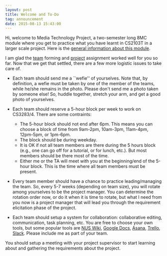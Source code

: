 ```yaml
---
layout: post
title: Welcome and To-Do
tag: announcement
date: 2015-08-13 15:43:00 
---
```


Hi, welcome to Media Technology Project, a two-semester long 8MC module where you get to practice what you have learnt in CS2103T in a larger scale project.  Here is the [general information about this module](about.html).

I am glad the [team](teams.html) forming and [project](projects.html) assignment worked well for you so far.  Now that we get that settled, there are a few more logistic issues to take care of.

<!-- more -->

* Each team should send me a ``wefie'' of yourselves.  Note that, by definition, a wefie must be taken by one of the member of the teams, while he/she remains in the photo.  Please don't send me a photo taken by someone else!  So, huddle together, stretch your arm, and get a good photo of yourselves.

* Each team should reserve a 5-hour block per week to work on CS3283/4.  There are some contraints:  
    * The 5-hour block should not end after 6pm.  This means you can choose a block of time from 9am-2pm, 10am-3pm, 11am-4pm, 12pm-5pm, or 1pm-6pm. 
	* The block should be during weekday.
    * It is OK if not all team members are there during the 5 hours block (e.g., one can go off for a tutorial, or for lunch, etc.).  But most members should be there most of the time.  
	* Either me or the TA will meet with you at the beginning/end of the 5-hour block.  This is the time where all team members must be present.

* Every team member should have a chance to practice leading/managing the team.  So, every 5-7 weeks (depending on team size), you will rotate among yourselves to be the project manager.  You can determine the rotation order now, or do it when it is time to rotate, but what I need from you now is a project manager that will lead you through the requirement elicitation phase of the project.

* Each team should setup a system for collaboration: collaborative editing, communication, task planning, etc.  You are free to choose your own tools, but some popular tools are [NUS Wiki](http://wiki.nus.edu.sg), [Google Docs](http://docs.google.com), [Asana](http://www.asana.com), [Trello](http://www.trello.com), [Slack](http://www.slack.com).  Please include me as part of your team. 

You should setup a meeting with your project supervisor to start learning about and gathering the requirements about the project.
